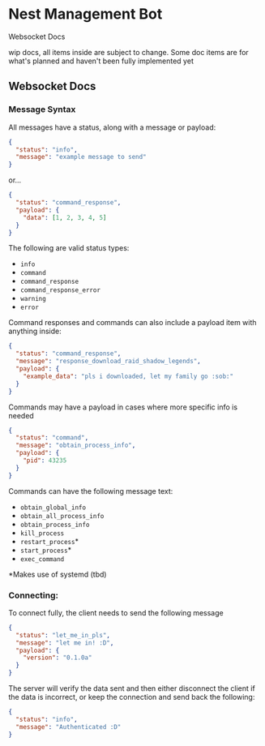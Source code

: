 # Nest Management Bot
Websocket Docs

wip docs, all items inside are subject to change. Some doc items are for what's planned and haven't been fully implemented yet


## Websocket Docs
### Message Syntax
All messages have a status, along with a message or payload:
```json
{
  "status": "info",
  "message": "example message to send"
}
```
or...
```json
{
  "status": "command_response",
  "payload": {
    "data": [1, 2, 3, 4, 5]
  }
}
```

The following are valid status types:
- `info`
- `command`
- `command_response`
- `command_response_error`
- `warning`
- `error`

Command responses and commands can also include a payload item with anything inside:
```json
{
  "status": "command_response",
  "message": "response_download_raid_shadow_legends",
  "payload": {
    "example_data": "pls i downloaded, let my family go :sob:"
  }
}
```
Commands may have a payload in cases where more specific info is needed
```json
{
  "status": "command",
  "message": "obtain_process_info",
  "payload": {
    "pid": 43235
  }
}
```

Commands can have the following message text:
- `obtain_global_info`
- `obtain_all_process_info`
- `obtain_process_info`
- `kill_process`
- `restart_process`*
- `start_process`*
- `exec_command`

*Makes use of systemd (tbd)

### Connecting:
To connect fully, the client needs to send the following message
```json
{
  "status": "let_me_in_pls",
  "message": "let me in! :D",
  "payload": {
    "version": "0.1.0a"
  }
}
```

The server will verify the data sent and then either disconnect the client if the data is incorrect, or keep the connection and send back the following:
```json
{
  "status": "info",
  "message": "Authenticated :D"
}
```